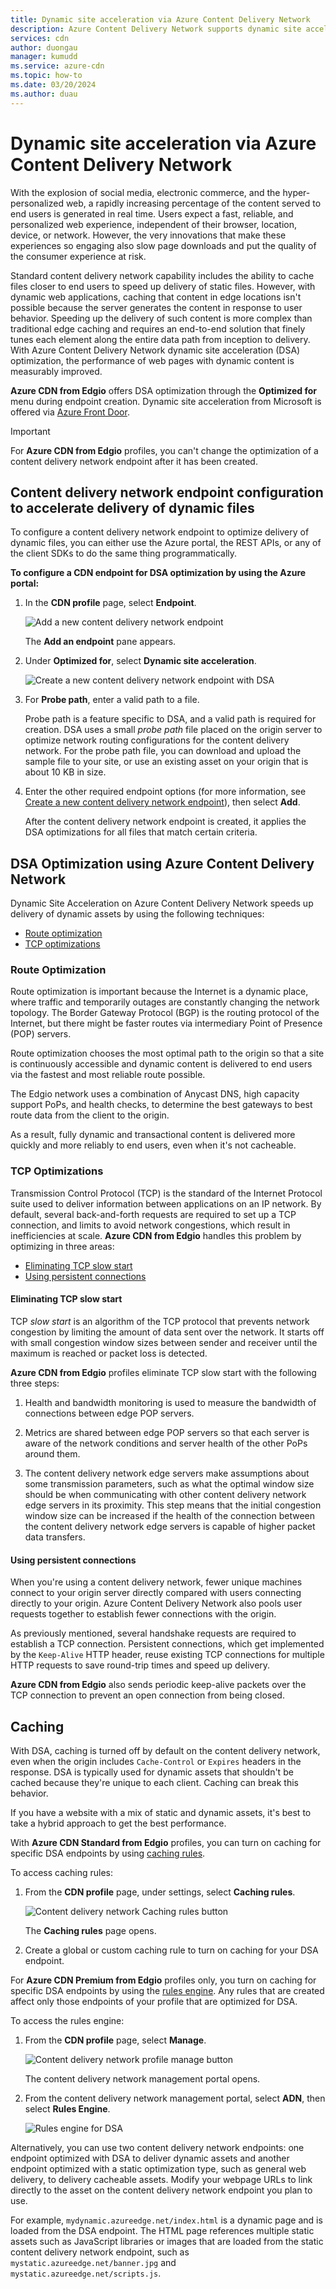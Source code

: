 ```yaml
---
title: Dynamic site acceleration via Azure Content Delivery Network
description: Azure Content Delivery Network supports dynamic site acceleration (DSA) optimization for files with dynamic content.
services: cdn
author: duongau
manager: kumudd
ms.service: azure-cdn
ms.topic: how-to
ms.date: 03/20/2024
ms.author: duau
---
```


# Dynamic site acceleration via Azure Content Delivery Network

With the explosion of social media, electronic commerce, and the hyper-personalized web, a rapidly increasing percentage of the content served to end users is generated in real time. Users expect a fast, reliable, and personalized web experience, independent of their browser, location, device, or network. However, the very innovations that make these experiences so engaging also slow page downloads and put the quality of the consumer experience at risk.

Standard content delivery network capability includes the ability to cache files closer to end users to speed up delivery of static files. However, with dynamic web applications, caching that content in edge locations isn't possible because the server generates the content in response to user behavior. Speeding up the delivery of such content is more complex than traditional edge caching and requires an end-to-end solution that finely tunes each element along the entire data path from inception to delivery. With Azure Content Delivery Network dynamic site acceleration (DSA) optimization, the performance of web pages with dynamic content is measurably improved.

**Azure CDN from Edgio** offers DSA optimization through the **Optimized for** menu during endpoint creation. Dynamic site acceleration from Microsoft is offered via [Azure Front Door](../frontdoor/front-door-overview.md).

> [!IMPORTANT]
> For **Azure CDN from Edgio** profiles, you can't change the optimization of a content delivery network endpoint after it has been created.

<a name='cdn-endpoint-configuration-to-accelerate-delivery-of-dynamic-files'></a>

## Content delivery network endpoint configuration to accelerate delivery of dynamic files

To configure a content delivery network endpoint to optimize delivery of dynamic files, you can either use the Azure portal, the REST APIs, or any of the client SDKs to do the same thing programmatically.

**To configure a CDN endpoint for DSA optimization by using the Azure portal:**

1. In the **CDN profile** page, select **Endpoint**.

   ![Add a new content delivery network endpoint](./media/cdn-dynamic-site-acceleration/cdn-endpoint-profile.png)

   The **Add an endpoint** pane appears.

2. Under **Optimized for**, select **Dynamic site acceleration**.

    ![Create a new content delivery network endpoint with DSA](./media/cdn-dynamic-site-acceleration/cdn-endpoint-dsa.png)

3. For **Probe path**, enter a valid path to a file.

    Probe path is a feature specific to DSA, and a valid path is required for creation. DSA uses a small *probe path* file placed on the origin server to optimize network routing configurations for the content delivery network. For the probe path file, you can download and upload the sample file to your site, or use an existing asset on your origin that is about 10 KB in size.

4. Enter the other required endpoint options (for more information, see [Create a new content delivery network endpoint](cdn-create-new-endpoint.md#create-a-new-cdn-endpoint)), then select **Add**.

   After the content delivery network endpoint is created, it applies the DSA optimizations for all files that match certain criteria.

<a name='dsa-optimization-using-azure-cdn'></a>

## DSA Optimization using Azure Content Delivery Network

Dynamic Site Acceleration on Azure Content Delivery Network speeds up delivery of dynamic assets by using the following techniques:

-	[Route optimization](#route-optimization)
-	[TCP optimizations](#tcp-optimizations)

### Route Optimization

Route optimization is important because the Internet is a dynamic place, where traffic and temporarily outages are constantly changing the network topology. The Border Gateway Protocol (BGP) is the routing protocol of the Internet, but there might be faster routes via intermediary Point of Presence (POP) servers.

Route optimization chooses the most optimal path to the origin so that a site is continuously accessible and dynamic content is delivered to end users via the fastest and most reliable route possible.

The Edgio network uses a combination of Anycast DNS, high capacity support PoPs, and health checks, to determine the best gateways to best route data from the client to the origin.

As a result, fully dynamic and transactional content is delivered more quickly and more reliably to end users, even when it's not cacheable.

### TCP Optimizations

Transmission Control Protocol (TCP) is the standard of the Internet Protocol suite used to deliver information between applications on an IP network. By default, several back-and-forth requests are required to set up a TCP connection, and limits to avoid network congestions, which result in inefficiencies at scale. **Azure CDN from Edgio** handles this problem by optimizing in three areas:

- [Eliminating TCP slow start](#eliminating-tcp-slow-start)
- [Using persistent connections](#leveraging-persistent-connections)

#### Eliminating TCP slow start

TCP *slow start* is an algorithm of the TCP protocol that prevents network congestion by limiting the amount of data sent over the network. It starts off with small congestion window sizes between sender and receiver until the maximum is reached or packet loss is detected.

**Azure CDN from Edgio** profiles eliminate TCP slow start with the following three steps:

1. Health and bandwidth monitoring is used to measure the bandwidth of connections between edge POP servers.

2. Metrics are shared between edge POP servers so that each server is aware of the network conditions and server health of the other PoPs around them.

3. The content delivery network edge servers make assumptions about some transmission parameters, such as what the optimal window size should be when communicating with other content delivery network edge servers in its proximity. This step means that the initial congestion window size can be increased if the health of the connection between the content delivery network edge servers is capable of higher packet data transfers.

<a name='leveraging-persistent-connections'></a>

#### Using persistent connections

When you're using a content delivery network, fewer unique machines connect to your origin server directly compared with users connecting directly to your origin. Azure Content Delivery Network also pools user requests together to establish fewer connections with the origin.

As previously mentioned, several handshake requests are required to establish a TCP connection. Persistent connections, which get implemented by the `Keep-Alive` HTTP header, reuse existing TCP connections for multiple HTTP requests to save round-trip times and speed up delivery.

**Azure CDN from Edgio** also sends periodic keep-alive packets over the TCP connection to prevent an open connection from being closed.

## Caching

With DSA, caching is turned off by default on the content delivery network, even when the origin includes `Cache-Control` or `Expires` headers in the response. DSA is typically used for dynamic assets that shouldn't be cached because they're unique to each client. Caching can break this behavior.

If you have a website with a mix of static and dynamic assets, it's best to take a hybrid approach to get the best performance.

With **Azure CDN Standard from Edgio** profiles, you can turn on caching for specific DSA endpoints by using [caching rules](cdn-caching-rules.md).

To access caching rules:

1. From the **CDN profile** page, under settings, select **Caching rules**.

    ![Content delivery network Caching rules button](./media/cdn-dynamic-site-acceleration/cdn-caching-rules-btn.png)

    The **Caching rules** page opens.

2. Create a global or custom caching rule to turn on caching for your DSA endpoint.

For **Azure CDN Premium from Edgio** profiles only, you turn on caching for specific DSA endpoints by using the [rules engine](./cdn-verizon-premium-rules-engine.md). Any rules that are created affect only those endpoints of your profile that are optimized for DSA.

To access the rules engine:

1. From the **CDN profile** page, select **Manage**.

    ![Content delivery network profile manage button](./media/cdn-dynamic-site-acceleration/cdn-manage-btn.png)

    The content delivery network management portal opens.

2. From the content delivery network management portal, select **ADN**, then select **Rules Engine**.

    ![Rules engine for DSA](./media/cdn-dynamic-site-acceleration/cdn-dsa-rules-engine.png)

Alternatively, you can use two content delivery network endpoints: one endpoint optimized with DSA to deliver dynamic assets and another endpoint optimized with a static optimization type, such as general web delivery, to delivery cacheable assets. Modify your webpage URLs to link directly to the asset on the content delivery network endpoint you plan to use.

For example, `mydynamic.azureedge.net/index.html` is a dynamic page and is loaded from the DSA endpoint. The HTML page references multiple static assets such as JavaScript libraries or images that are loaded from the static content delivery network endpoint, such as `mystatic.azureedge.net/banner.jpg` and `mystatic.azureedge.net/scripts.js`.
